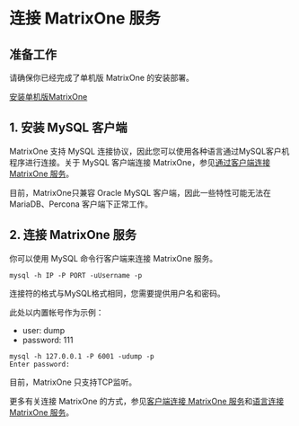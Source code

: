 # **连接 MatrixOne 服务**

## **准备工作**

请确保你已经完成了单机版 MatrixOne 的安装部署。

[安装单机版MatrixOne](install-standalone-matrixone.md)

## **1. 安装 MySQL 客户端**

MatrixOne 支持 MySQL 连接协议，因此您可以使用各种语言通过MySQL客户机程序进行连接。关于 MySQL 客户端连接 MatrixOne，参见[通过客户端连接 MatrixOne 服务](../Develop/connect-mo/client-connect-to-matrixone.md)。

目前，MatrixOne只兼容 Oracle MySQL 客户端，因此一些特性可能无法在 MariaDB、Percona 客户端下正常工作。

## **2. 连接 MatrixOne 服务**

你可以使用 MySQL 命令行客户端来连接 MatrixOne 服务。

```
mysql -h IP -P PORT -uUsername -p
```

连接符的格式与MySQL格式相同，您需要提供用户名和密码。

此处以内置帐号作为示例：

- user: dump
- password: 111

```
mysql -h 127.0.0.1 -P 6001 -udump -p
Enter password:
```

目前，MatrixOne 只支持TCP监听。

更多有关连接 MatrixOne 的方式，参见[客户端连接 MatrixOne 服务](../Develop/connect-mo/client-connect-to-matrixone.md)和[语言连接 MatrixOne 服务](../Develop/connect-mo/programming-connect-to-matrixone.md)。
